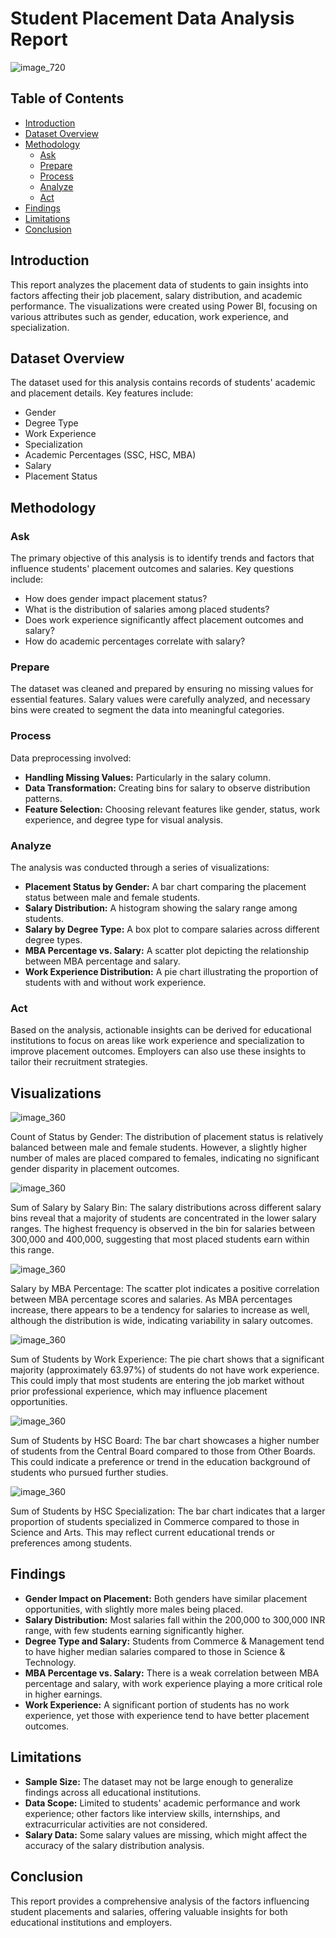# Student Placement Data Analysis Report
![image_720](https://github.com/user-attachments/assets/fb324a4a-76f0-48d0-9c25-0266a9e0edf1)


## Table of Contents
- [Introduction](#introduction)
- [Dataset Overview](#dataset-overview)
- [Methodology](#methodology)
  - [Ask](#ask)
  - [Prepare](#prepare)
  - [Process](#process)
  - [Analyze](#analyze)
  - [Act](#act)
- [Findings](#findings)
- [Limitations](#limitations)
- [Conclusion](#conclusion)

## Introduction
This report analyzes the placement data of students to gain insights into factors affecting their job placement, salary distribution, and academic performance. The visualizations were created using Power BI, focusing on various attributes such as gender, education, work experience, and specialization.

## Dataset Overview
The dataset used for this analysis contains records of students' academic and placement details. Key features include:
- Gender
- Degree Type
- Work Experience
- Specialization
- Academic Percentages (SSC, HSC, MBA)
- Salary
- Placement Status

## Methodology

### Ask
The primary objective of this analysis is to identify trends and factors that influence students' placement outcomes and salaries. Key questions include:
- How does gender impact placement status?
- What is the distribution of salaries among placed students?
- Does work experience significantly affect placement outcomes and salary?
- How do academic percentages correlate with salary?

### Prepare
The dataset was cleaned and prepared by ensuring no missing values for essential features. Salary values were carefully analyzed, and necessary bins were created to segment the data into meaningful categories.

### Process
Data preprocessing involved:
- **Handling Missing Values:** Particularly in the salary column.
- **Data Transformation:** Creating bins for salary to observe distribution patterns.
- **Feature Selection:** Choosing relevant features like gender, status, work experience, and degree type for visual analysis.

### Analyze
The analysis was conducted through a series of visualizations:
- **Placement Status by Gender:** A bar chart comparing the placement status between male and female students.
- **Salary Distribution:** A histogram showing the salary range among students.
- **Salary by Degree Type:** A box plot to compare salaries across different degree types.
- **MBA Percentage vs. Salary:** A scatter plot depicting the relationship between MBA percentage and salary.
- **Work Experience Distribution:** A pie chart illustrating the proportion of students with and without work experience.

### Act
Based on the analysis, actionable insights can be derived for educational institutions to focus on areas like work experience and specialization to improve placement outcomes. Employers can also use these insights to tailor their recruitment strategies.

## Visualizations


![image_360](https://github.com/user-attachments/assets/5efeef4e-6059-475e-92ec-67d387d97449)


Count of Status by Gender: The distribution of placement status is relatively balanced between male and female students. However, a slightly higher number of males are placed compared to females, indicating no significant gender disparity in placement outcomes.


![image_360](https://github.com/user-attachments/assets/78f7bbd5-7043-4a5d-88a7-ffa94c589820)


Sum of Salary by Salary Bin: The salary distributions across different salary bins reveal that a majority of students are concentrated in the lower salary ranges. The highest frequency is observed in the bin for salaries between 300,000 and 400,000, suggesting that most placed students earn within this range.


![image_360](https://github.com/user-attachments/assets/61b4b2db-a27d-4d2f-8958-2361d081b448)


Salary by MBA Percentage: The scatter plot indicates a positive correlation between MBA percentage scores and salaries. As MBA percentages increase, there appears to be a tendency for salaries to increase as well, although the distribution is wide, indicating variability in salary outcomes.


![image_360](https://github.com/user-attachments/assets/6086f0fe-a4e1-438a-8996-73d4d2b466d9)


Sum of Students by Work Experience: The pie chart shows that a significant majority (approximately 63.97%) of students do not have work experience. This could imply that most students are entering the job market without prior professional experience, which may influence placement opportunities.


![image_360](https://github.com/user-attachments/assets/c16c2daa-cb2c-4863-b083-d81e84d2a7d0)


Sum of Students by HSC Board: The bar chart showcases a higher number of students from the Central Board compared to those from Other Boards. This could indicate a preference or trend in the education background of students who pursued further studies.


![image_360](https://github.com/user-attachments/assets/0f6b25a3-7b37-4b01-aa92-dee21652c9fc)


Sum of Students by HSC Specialization: The bar chart indicates that a larger proportion of students specialized in Commerce compared to those in Science and Arts. This may reflect current educational trends or preferences among students.


## Findings
- **Gender Impact on Placement:** Both genders have similar placement opportunities, with slightly more males being placed.
- **Salary Distribution:** Most salaries fall within the 200,000 to 300,000 INR range, with few students earning significantly higher.
- **Degree Type and Salary:** Students from Commerce & Management tend to have higher median salaries compared to those in Science & Technology.
- **MBA Percentage vs. Salary:** There is a weak correlation between MBA percentage and salary, with work experience playing a more critical role in higher earnings.
- **Work Experience:** A significant portion of students has no work experience, yet those with experience tend to have better placement outcomes.

## Limitations
- **Sample Size:** The dataset may not be large enough to generalize findings across all educational institutions.
- **Data Scope:** Limited to students' academic performance and work experience; other factors like interview skills, internships, and extracurricular activities are not considered.
- **Salary Data:** Some salary values are missing, which might affect the accuracy of the salary distribution analysis.

## Conclusion
This report provides a comprehensive analysis of the factors influencing student placements and salaries, offering valuable insights for both educational institutions and employers.
